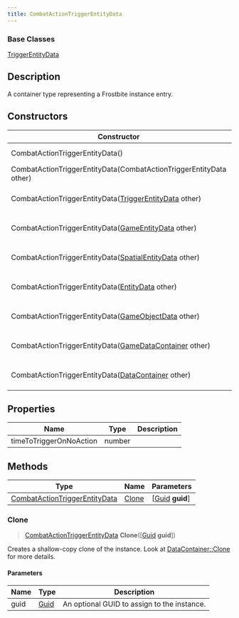 ```yaml
---
title: CombatActionTriggerEntityData
---
```

### Base Classes

[TriggerEntityData](TriggerEntityData)

## Description

A container type representing a Frostbite instance entry.

## Constructors

| Constructor                                                                              | Description                                                                                                                                       |
| ---------------------------------------------------------------------------------------- | ------------------------------------------------------------------------------------------------------------------------------------------------- |
| CombatActionTriggerEntityData()                                                          | Create a new instance of this container type.                                                                                                     |
| CombatActionTriggerEntityData(CombatActionTriggerEntityData other)                       | Create a reference copy of an instance of the same type.                                                                                          |
| CombatActionTriggerEntityData([TriggerEntityData](TriggerEntityData) other)              | Upcast an instance of type [TriggerEntityData](TriggerEntityData) to [CombatActionTriggerEntityData](CombatActionTriggerEntityData).              |
| CombatActionTriggerEntityData([GameEntityData](GameEntityData) other)                    | Upcast an instance of type [GameEntityData](GameEntityData) to [CombatActionTriggerEntityData](CombatActionTriggerEntityData).                    |
| CombatActionTriggerEntityData([SpatialEntityData](SpatialEntityData) other)              | Upcast an instance of type [SpatialEntityData](SpatialEntityData) to [CombatActionTriggerEntityData](CombatActionTriggerEntityData).              |
| CombatActionTriggerEntityData([EntityData](EntityData) other)                            | Upcast an instance of type [EntityData](EntityData) to [CombatActionTriggerEntityData](CombatActionTriggerEntityData).                            |
| CombatActionTriggerEntityData([GameObjectData](GameObjectData) other)                    | Upcast an instance of type [GameObjectData](GameObjectData) to [CombatActionTriggerEntityData](CombatActionTriggerEntityData).                    |
| CombatActionTriggerEntityData([GameDataContainer](GameDataContainer) other)              | Upcast an instance of type [GameDataContainer](GameDataContainer) to [CombatActionTriggerEntityData](CombatActionTriggerEntityData).              |
| CombatActionTriggerEntityData([DataContainer](/vext/ref/shared/class/datacontainer) other) | Upcast an instance of type [DataContainer](/vext/ref/shared/class/datacontainer) to [CombatActionTriggerEntityData](CombatActionTriggerEntityData). |

## Properties

| Name                    | Type   | Description |
| ----------------------- | ------ | ----------- |
| timeToTriggerOnNoAction | number |             |

## Methods

| Type                                                           | Name            | Parameters                                     |
| -------------------------------------------------------------- | --------------- | ---------------------------------------------- |
| [CombatActionTriggerEntityData](CombatActionTriggerEntityData) | [Clone](#clone) | \[[Guid](/vext/ref/shared/class/guid) **guid**\] |

### Clone

> [CombatActionTriggerEntityData](CombatActionTriggerEntityData) **Clone**(\[[Guid](/vext/ref/shared/class/guid) **guid**\])

Creates a shallow-copy clone of the instance. Look at [DataContainer::Clone](/vext/ref/shared/class/datacontainer#clone) for more details.

#### Parameters

| Name | Type         | Description                                 |
| ---- | ------------ | ------------------------------------------- |
| guid | [Guid](Guid) | An optional GUID to assign to the instance. |
